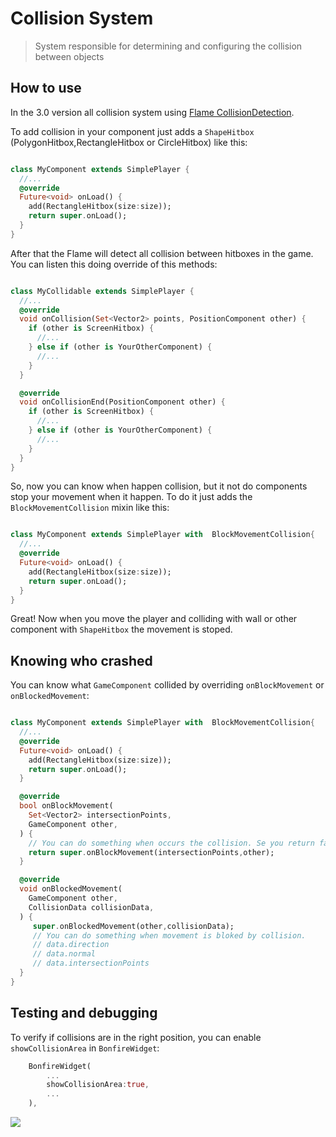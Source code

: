 # Collision System

> System responsible for determining and configuring the collision between objects


## How to use

In the 3.0 version all collision system using [Flame CollisionDetection](https://docs.flame-engine.org/latest/flame/collision_detection.html).

To add collision in your component just adds a `ShapeHitbox` (PolygonHitbox,RectangleHitbox or CircleHitbox) like this:

```dart

class MyComponent extends SimplePlayer {
  //...
  @override
  Future<void> onLoad() {
    add(RectangleHitbox(size:size));
    return super.onLoad();
  }
}

```

After that the Flame will detect all collision between hitboxes in the game. You can listen this doing override of this methods:


```dart

class MyCollidable extends SimplePlayer {
  //...
  @override
  void onCollision(Set<Vector2> points, PositionComponent other) {
    if (other is ScreenHitbox) {
      //...
    } else if (other is YourOtherComponent) {
      //...
    }
  }

  @override
  void onCollisionEnd(PositionComponent other) {
    if (other is ScreenHitbox) {
      //...
    } else if (other is YourOtherComponent) {
      //...
    }
  }
}

```

So, now you can know when happen collision, but it not do components stop your movement when it happen. To do it just adds the `BlockMovementCollision` mixin like this:

```dart

class MyComponent extends SimplePlayer with  BlockMovementCollision{
  //...
  @override
  Future<void> onLoad() {
    add(RectangleHitbox(size:size));
    return super.onLoad();
  }
}

```

Great! Now when you move the player and colliding with wall or other component with `ShapeHitbox` the movement is stoped.

## Knowing who crashed

You can know what `GameComponent` collided by overriding `onBlockMovement` or `onBlockedMovement`:


```dart

class MyComponent extends SimplePlayer with  BlockMovementCollision{
  //...
  @override
  Future<void> onLoad() {
    add(RectangleHitbox(size:size));
    return super.onLoad();
  }

  @override
  bool onBlockMovement(
    Set<Vector2> intersectionPoints,
    GameComponent other,
  ) {
    // You can do something when occurs the collision. Se you return false the blocking movement will not happen.
    return super.onBlockMovement(intersectionPoints,other);
  }

  @override
  void onBlockedMovement(
    GameComponent other,
    CollisionData collisionData,
  ) {
     super.onBlockedMovement(other,collisionData);
     // You can do something when movement is bloked by collision.
     // data.direction
     // data.normal
     // data.intersectionPoints 
  }
}
```

## Testing and debugging

To verify if collisions are in the right position, you can enable `showCollisionArea` in `BonfireWidget`:

```dart
    BonfireWidget(
        ...
        showCollisionArea:true,
        ...
    ),
```

![](../../_media/show_collision.png)
